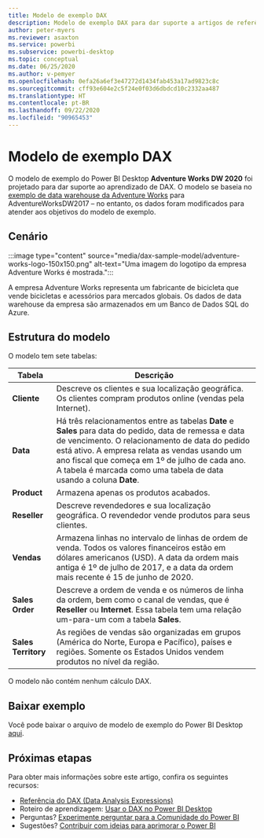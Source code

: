 ```yaml
---
title: Modelo de exemplo DAX
description: Modelo de exemplo DAX para dar suporte a artigos de referência.
author: peter-myers
ms.reviewer: asaxton
ms.service: powerbi
ms.subservice: powerbi-desktop
ms.topic: conceptual
ms.date: 06/25/2020
ms.author: v-pemyer
ms.openlocfilehash: 0efa26a6ef3e47272d1434fab453a17ad9823c8c
ms.sourcegitcommit: cff93e604e2c5f24e0f03d6dbdcd10c2332aa487
ms.translationtype: HT
ms.contentlocale: pt-BR
ms.lasthandoff: 09/22/2020
ms.locfileid: "90965453"
---
```

# <a name="dax-sample-model"></a>Modelo de exemplo DAX

O modelo de exemplo do Power BI Desktop **Adventure Works DW 2020** foi projetado para dar suporte ao aprendizado de DAX. O modelo se baseia no [exemplo de data warehouse da Adventure Works](/sql/samples/adventureworks-install-configure#data-warehouse-downloads) para AdventureWorksDW2017 – no entanto, os dados foram modificados para atender aos objetivos do modelo de exemplo.

## <a name="scenario"></a>Cenário

:::image type="content" source="media/dax-sample-model/adventure-works-logo-150x150.png" alt-text="Uma imagem do logotipo da empresa Adventure Works é mostrada.":::

A empresa Adventure Works representa um fabricante de bicicleta que vende bicicletas e acessórios para mercados globais. Os dados de data warehouse da empresa são armazenados em um Banco de Dados SQL do Azure.

## <a name="model-structure"></a>Estrutura do modelo

O modelo tem sete tabelas:

|Tabela|Descrição|
|-----|-------|
|**Cliente**|Descreve os clientes e sua localização geográfica. Os clientes compram produtos online (vendas pela Internet).|
|**Data**|Há três relacionamentos entre as tabelas **Date** e **Sales** para data do pedido, data de remessa e data de vencimento. O relacionamento de data do pedido está ativo. A empresa relata as vendas usando um ano fiscal que começa em 1º de julho de cada ano. A tabela é marcada como uma tabela de data usando a coluna **Date**.|
|**Product**|Armazena apenas os produtos acabados.|
|**Reseller**|Descreve revendedores e sua localização geográfica. O revendedor vende produtos para seus clientes.|
|**Vendas**|Armazena linhas no intervalo de linhas de ordem de venda. Todos os valores financeiros estão em dólares americanos (USD). A data da ordem mais antiga é 1º de julho de 2017, e a data da ordem mais recente é 15 de junho de 2020.|
|**Sales Order**|Descreve a ordem de venda e os números de linha da ordem, bem como o canal de vendas, que é **Reseller** ou **Internet**. Essa tabela tem uma relação um-para-um com a tabela **Sales**.|
|**Sales Territory**|As regiões de vendas são organizadas em grupos (América do Norte, Europa e Pacífico), países e regiões. Somente os Estados Unidos vendem produtos no nível da região.|

O modelo não contém nenhum cálculo DAX.

## <a name="download-sample"></a>Baixar exemplo

Você pode baixar o arquivo de modelo de exemplo do Power BI Desktop [aqui](https://aka.ms/dax-docs-sample-file).

## <a name="next-steps"></a>Próximas etapas

Para obter mais informações sobre este artigo, confira os seguintes recursos:

- [Referência do DAX (Data Analysis Expressions)](/dax/)
- Roteiro de aprendizagem: [Usar o DAX no Power BI Desktop](/learn/paths/dax-power-bi/)
- Perguntas? [Experimente perguntar para a Comunidade do Power BI](https://community.powerbi.com/)
- Sugestões? [Contribuir com ideias para aprimorar o Power BI](https://ideas.powerbi.com)